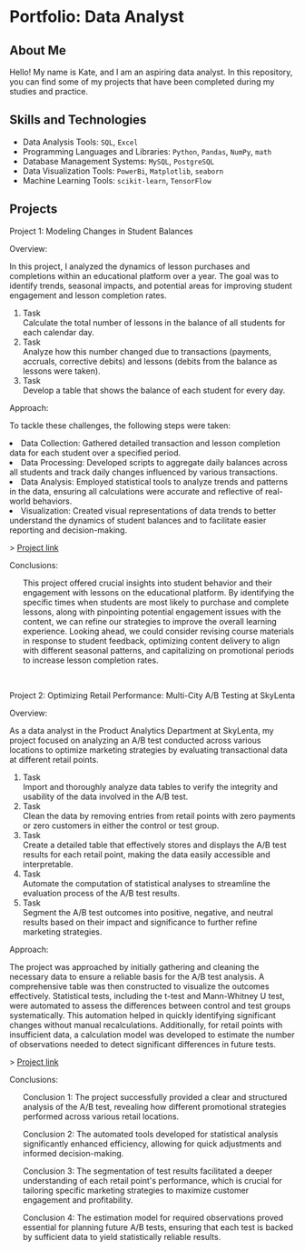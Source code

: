 # Portfolio: Data Analyst
## About Me
Hello! My name is Kate, and I am an aspiring data analyst. In this repository, you can find some of my projects that have been completed during my studies and practice.
<br>

## Skills and Technologies
- Data Analysis Tools: ``SQL``, ``Excel``
- Programming Languages and Libraries: ``Python``, ``Pandas``, ``NumPy``, ``math``
- Database Management Systems: ``MySQL``, ``PostgreSQL``
- Data Visualization Tools: ``PowerBi``, ``Matplotlib``, ``seaborn``
- Machine Learning Tools: ``scikit-learn``, ``TensorFlow``

## Projects
<p> Project 1: Modeling Changes in Student Balances</p>
<p> Overview: <p>In this project, I analyzed the dynamics of lesson purchases and completions within an educational platform over a year. The goal was to identify trends, seasonal impacts, and potential areas for improving student engagement and lesson completion rates.<p>
<ol>
  <li>Task</li> Calculate the total number of lessons in the balance of all students for each calendar day.
  <li>Task</li> Analyze how this number changed due to transactions (payments, accruals, corrective debits) and lessons (debits from the balance as lessons were taken).
  <li>Task</li> Develop a table that shows the balance of each student for every day.
</ol>

<p>Approach:<p>
<p>To tackle these challenges, the following steps were taken:<p>
<li>Data Collection: Gathered detailed transaction and lesson completion data for each student over a specified period.
<li>Data Processing: Developed scripts to aggregate daily balances across all students and track daily changes influenced by various transactions.
<li>Data Analysis: Employed statistical tools to analyze trends and patterns in the data, ensuring all calculations were accurate and reflective of real-world behaviors.
<li>Visualization: Created visual representations of data trends to better understand the dynamics of student balances and to facilitate easier reporting and decision-making.<p>
> <a href="https://1drv.ms/x/c/ab6eb168c104233f/ET8jBMFosW4ggKsTJgAAAAAB3AWFkXf8XxA_VLDfkeRmGQ?e=N79Wcv">Project link</a>
<p>Conclusions:<p>
<ol>
  <p>This project offered crucial insights into student behavior and their engagement with lessons on the educational platform. By identifying the specific times when students are most likely to purchase and complete lessons, along with pinpointing potential engagement issues with the content, we can refine our strategies to improve the overall learning experience. Looking ahead, we could consider revising course materials in response to student feedback, optimizing content delivery to align with different seasonal patterns, and capitalizing on promotional periods to increase lesson completion rates.</li>
</ol>
<br>   

<p> Project 2: Optimizing Retail Performance: Multi-City A/B Testing at SkyLenta</p>
<p> Overview: <p>As a data analyst in the Product Analytics Department at SkyLenta, my project focused on analyzing an A/B test conducted across various locations to optimize marketing strategies by evaluating transactional data at different retail points.<p>
<ol>
  <li>Task</li> Import and thoroughly analyze data tables to verify the integrity and usability of the data involved in the A/B test.
  <li>Task</li> Clean the data by removing entries from retail points with zero payments or zero customers in either the control or test group.
  <li>Task</li> Create a detailed table that effectively stores and displays the A/B test results for each retail point, making the data easily accessible and interpretable.
  <li>Task</li> Automate the computation of statistical analyses to streamline the evaluation process of the A/B test results.
  <li>Task</li> Segment the A/B test outcomes into positive, negative, and neutral results based on their impact and significance to further refine marketing strategies.
</ol>

<p>Approach:<p>
The project was approached by initially gathering and cleaning the necessary data to ensure a reliable basis for the A/B test analysis. A comprehensive table was then constructed to visualize the outcomes effectively. Statistical tests, including the t-test and Mann-Whitney U test, were automated to assess the differences between control and test groups systematically. This automation helped in quickly identifying significant changes without manual recalculations. Additionally, for retail points with insufficient data, a calculation model was developed to estimate the number of observations needed to detect significant differences in future tests.
<p>
> <a href="https://drive.google.com/drive/folders/1KVfaZxhiGodBfZSr6IPbIp9dUeDXoxS6?usp=sharing">Project link</a>
<p>Conclusions:<p>
<ol>
  <p>Conclusion 1: The project successfully provided a clear and structured analysis of the A/B test, revealing how different promotional strategies performed across various retail locations.<p>
<p>Conclusion 2: The automated tools developed for statistical analysis significantly enhanced efficiency, allowing for quick adjustments and informed decision-making.<p>
<p>Conclusion 3: The segmentation of test results facilitated a deeper understanding of each retail point's performance, which is crucial for tailoring specific marketing strategies to maximize customer engagement and profitability.<p>
<p>Conclusion 4: The estimation model for required observations proved essential for planning future A/B tests, ensuring that each test is backed by sufficient data to yield statistically reliable results.<p>
</ol>
<br>  

